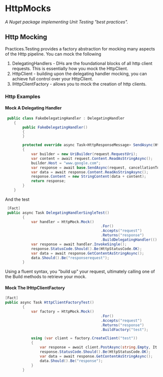 # HttpMocks
_A Nuget package implementing Unit Testing "best practices"._



## Http Mocking

Practices.Testing provides a factory abstraction for mocking many aspects of the Http pipeline.
You can mock the following
1. DelegatingHandlers - DHs are the foundational blocks of all http client requests.  This is essentially how you mock the HttpClient.
2.  HttpClient - building upon the delegating handler mocking, you can achieve full control over your HttpClient.
3.   IHttpClientFactory - allows you to mock the creation of http clients.

### Http Examples

#### Mock A Delegating Handler


```csharp
 public class FakeDelegatingHandler : DelegatingHandler
    {
        public FakeDelegatingHandler()
        {
        }

        protected override async Task<HttpResponseMessage> SendAsync(HttpRequestMessage request, CancellationToken cancellationToken)
        {
            var builder = new UriBuilder(request.RequestUri);
            var content = await request.Content.ReadAsStringAsync();
            builder.Host = "www.google.com";
            var response = await base.SendAsync(request, cancellationToken);
            var data = await response.Content.ReadAsStringAsync();
            response.Content = new StringContent(data + content);
            return response;
        }
    }
```

And the test
```csharp
 [Fact]
 public async Task DelegatingHandlerSingleTest()
        {
            var handler = HttpMock.Mock()
                                            .For()
                                            .Accepts("request")
                                            .Returns("response")
                                            .BuildDelegatingHandler(() => new FakeDelegatingHandler());
            var response = await handler.InvokeSingle();
            response.StatusCode.Should().Be(HttpStatusCode.OK);
            var data = await response.GetContentAsStringAsync();
            data.Should().Be("responserequest");
        }
```

Using a fluent syntax, you "build up" your request, ultimately calling one of the Build methods to retrieve your mock.

#### Mock The IHttpClientFactory

```csharp
[Fact]
public async Task HttpClientFactoryTest()
        {
            var factory = HttpMock.Mock()
                                            .For()
                                            .Accepts("request")
                                            .Returns("response")
                                            .BuildFactory("test");

            using (var client = factory.CreateClient("test"))
            {
                var response = await client.PostAsync(string.Empty, It.IsAny<HttpContent>());
                response.StatusCode.Should().Be(HttpStatusCode.OK);
                var data = await response.GetContentAsStringAsync();
                data.Should().Be("response");
            }
        }
```



